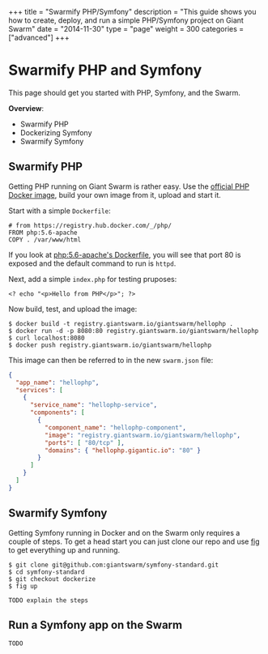 +++
title = "Swarmify PHP/Symfony"
description = "This guide shows you how to create, deploy, and run a simple PHP/Symfony project on Giant Swarm"
date = "2014-11-30"
type = "page"
weight = 300
categories = ["advanced"]
+++

# Swarmify PHP and Symfony

This page should get you started with PHP, Symfony, and the Swarm. 

__Overview__:

* Swarmify PHP
* Dockerizing Symfony
* Swarmify Symfony

## Swarmify PHP

Getting PHP running on Giant Swarm is rather easy. Use the [official PHP Docker image](https://registry.hub.docker.com/_/php/), build your own image from it, upload and start it.

Start with a simple `Dockerfile`:

```
# from https://registry.hub.docker.com/_/php/	
FROM php:5.6-apache
COPY . /var/www/html
```

If you look at [php:5.6-apache's Dockerfile](https://github.com/docker-library/php/blob/e19f15271b1cbe9d3e5c9f0c552beca9579f0677/5.6/apache/Dockerfile), you will see that port 80 is exposed and the default command to run is `httpd`.

Next, add a simple `index.php` for testing pruposes:
	
	<? echo "<p>Hello from PHP</p>"; ?>

Now build, test, and upload the image:
	
	$ docker build -t registry.giantswarm.io/giantswarm/hellophp .
	$ docker run -d -p 8080:80 registry.giantswarm.io/giantswarm/hellophp
	$ curl localhost:8080
	$ docker push registry.giantswarm.io/giantswarm/hellophp
 
This image can then be referred to in the new `swarm.json` file:

```json
{
  "app_name": "hellophp",
  "services": [
    {
      "service_name": "hellophp-service",
      "components": [
        {
          "component_name": "hellophp-component",
          "image": "registry.giantswarm.io/giantswarm/hellophp",
          "ports": [ "80/tcp" ],
          "domains": { "hellophp.gigantic.io": "80" }
        }
      ]
    }
  ]
}
```

## Swarmify Symfony

Getting Symfony running in Docker and on the Swarm only requires a couple of steps. To get a head start you can just clone our repo and use [fig](http://www.fig.sh/) to get everything up and running.

```
$ git clone git@github.com:giantswarm/symfony-standard.git
$ cd symfony-standard
$ git checkout dockerize
$ fig up
```

	TODO explain the steps

## Run a Symfony app on the Swarm
	
	TODO



